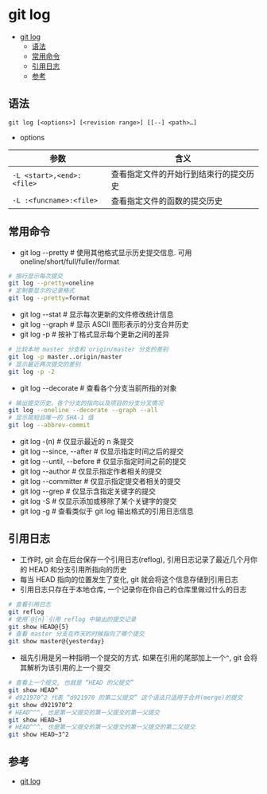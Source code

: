 # git log

- [git log](#git-log)
  - [语法](#%E8%AF%AD%E6%B3%95)
  - [常用命令](#%E5%B8%B8%E7%94%A8%E5%91%BD%E4%BB%A4)
  - [引用日志](#%E5%BC%95%E7%94%A8%E6%97%A5%E5%BF%97)
  - [参考](#%E5%8F%82%E8%80%83)

## 语法

`git log [<options>] [<revision range>] [[--] <path>…​]`

- options

| 参数 | 含义 |
| --- | --- |
| `-L <start>,<end>:<file>` | 查看指定文件的开始行到结束行的提交历史 |
| `-L :<funcname>:<file>` | 查看指定文件的函数的提交历史 |

## 常用命令

- git log --pretty              # 使用其他格式显示历史提交信息. 可用 oneline/short/full/fuller/format

```sh
# 按行显示每次提交
git log --pretty=oneline
# 定制要显示的记录格式
git log --pretty=format
```

- git log --stat                # 显示每次更新的文件修改统计信息
- git log --graph               # 显示 ASCII 图形表示的分支合并历史
- git log -p                    # 按补丁格式显示每个更新之间的差异

```sh
# 比较本地 master 分支和 origin/master 分支的差别
git log -p master..origin/master
# 显示最近两次提交的差别
git log -p -2
```

- git log --decorate            # 查看各个分支当前所指的对象

```sh
# 输出提交历史、各个分支的指向以及项目的分支分叉情况
git log --oneline --decorate --graph --all
# 显示简短且唯一的 SHA-1 值
git log --abbrev-commit
```

- git log -(n)                  # 仅显示最近的 n 条提交
- git log --since, --after      # 仅显示指定时间之后的提交
- git log --until, --before     # 仅显示指定时间之前的提交
- git log --author              # 仅显示指定作者相关的提交
- git log --committer           # 仅显示指定提交者相关的提交
- git log --grep                # 仅显示含指定关键字的提交
- git log -S                    # 仅显示添加或移除了某个关键字的提交
- git log -g                    # 查看类似于 git log 输出格式的引用日志信息

## 引用日志

- 工作时,  git 会在后台保存一个引用日志(reflog), 引用日志记录了最近几个月你的 HEAD 和分支引用所指向的历史
- 每当 HEAD 指向的位置发生了变化, git 就会将这个信息存储到引用日志
- 引用日志只存在于本地仓库, 一个记录你在你自己的仓库里做过什么的日志

```sh
# 查看引用日志
git reflog
# 使用`@{n}`引用 reflog 中输出的提交记录
git show HEAD@{5}
# 查看 master 分支在昨天的时候指向了哪个提交
git show master@{yesterday}
```

- 祖先引用是另一种指明一个提交的方式. 如果在引用的尾部加上一个`^`,  git 会将其解析为该引用的上一个提交

```sh
# 查看上一个提交, 也就是 “HEAD 的父提交”
git show HEAD^
# d921970^2 代表 “d921970 的第二父提交” 这个语法只适用于合并(merge)的提交
git show d921970^2
# HEAD^^^, 也是第一父提交的第一父提交的第一父提交
git show HEAD~3
# HEAD^^^, 也是第一父提交的第一父提交的第一父提交的第二父提交
git show HEAD~3^2
```

## 参考

- [git log](https://www.git-scm.com/docs/git-log)